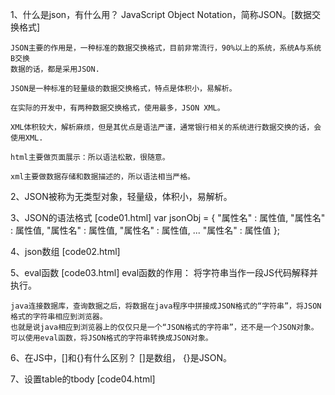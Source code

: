 1、什么是json，有什么用？
    JavaScript Object Notation，简称JSON。[数据交换格式]

    JSON主要的作用是，一种标准的数据交换格式，目前非常流行，90%以上的系统，系统A与系统B交换
    数据的话，都是采用JSON.

    JSON是一种标准的轻量级的数据交换格式，特点是体积小，易解析。

    在实际的开发中，有两种数据交换格式，使用最多，JSON XML。

    XML体积较大，解析麻烦，但是其优点是语法严谨，通常银行相关的系统进行数据交换的话，会使用XML.

    html主要做页面展示：所以语法松散，很随意。

    xml主要做数据存储和数据描述的，所以语法相当严格。

2、JSON被称为无类型对象，轻量级，体积小，易解析。

3、JSON的语法格式 [code01.html]
    var jsonObj = {
        "属性名" : 属性值,
        "属性名" : 属性值,
        "属性名" : 属性值,
        "属性名" : 属性值,
        ...
        "属性名" : 属性值
    };

4、json数组 [code02.html]

5、eval函数 [code03.html]
    eval函数的作用：
        将字符串当作一段JS代码解释并执行。

    java连接数据库，查询数据之后，将数据在java程序中拼接成JSON格式的“字符串”，将JSON格式的字符串相应到浏览器。
    也就是说java相应到浏览器上的仅仅只是一个“JSON格式的字符串”，还不是一个JSON对象。
    可以使用eval函数，将JSON格式的字符串转换成JSON对象。

6、在JS中，[]和{}有什么区别？
    []是数组，
    {}是JSON。

7、设置table的tbody [code04.html]